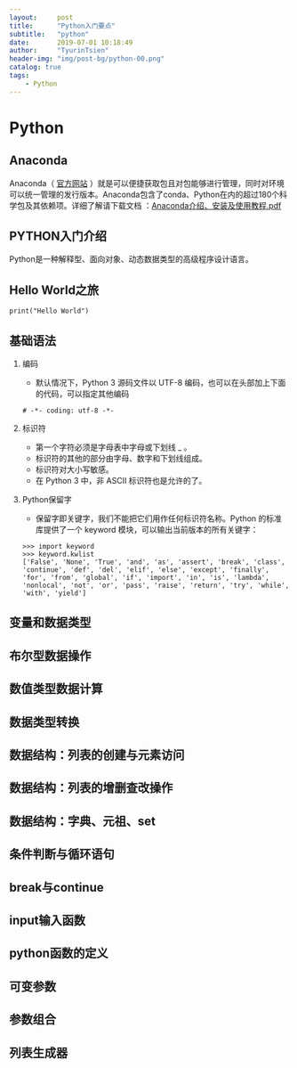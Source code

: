 ```yaml
---
layout:     post
title:      "Python入门要点"
subtitle:   "python"
date:       2019-07-01 10:18:49
author:     "TyurinTsien"
header-img: "img/post-bg/python-00.png"
catalog: true
tags:
    - Python
---
```


# Python

## Anaconda
Anaconda（ [官方网站](https://www.anaconda.com/download) ）就是可以便捷获取包且对包能够进行管理，同时对环境可以统一管理的发行版本。Anaconda包含了conda、Python在内的超过180个科学包及其依赖项。详细了解请下载文档 ：[Anaconda介绍、安装及使用教程.pdf](../../../../file/Anaconda介绍、安装及使用教程.pdf)

## PYTHON入门介绍
Python是一种解释型、面向对象、动态数据类型的高级程序设计语言。

## Hello World之旅
```
print("Hello World")
```
## 基础语法
1. 编码
    - 默认情况下，Python 3 源码文件以 UTF-8 编码，也可以在头部加上下面的代码，可以指定其他编码
    ```
    # -*- coding: utf-8 -*-
    ```
2. 标识符
    - 第一个字符必须是字母表中字母或下划线 _ 。
    - 标识符的其他的部分由字母、数字和下划线组成。
    - 标识符对大小写敏感。
    - 在 Python 3 中，非 ASCII 标识符也是允许的了。

3. Python保留字
    - 保留字即关键字，我们不能把它们用作任何标识符名称。Python 的标准库提供了一个 keyword 模块，可以输出当前版本的所有关键字：
    ```
    >>> import keyword
    >>> keyword.kwlist
    ['False', 'None', 'True', 'and', 'as', 'assert', 'break', 'class', 'continue', 'def', 'del', 'elif', 'else', 'except', 'finally', 'for', 'from', 'global', 'if', 'import', 'in', 'is', 'lambda', 'nonlocal', 'not', 'or', 'pass', 'raise', 'return', 'try', 'while', 'with', 'yield']
    ```

## 变量和数据类型

## 布尔型数据操作

## 数值类型数据计算

## 数据类型转换

## 数据结构：列表的创建与元素访问

## 数据结构：列表的增删查改操作

## 数据结构：字典、元祖、set

## 条件判断与循环语句

## break与continue

## input输入函数

## python函数的定义

## 可变参数

## 参数组合

## 列表生成器
